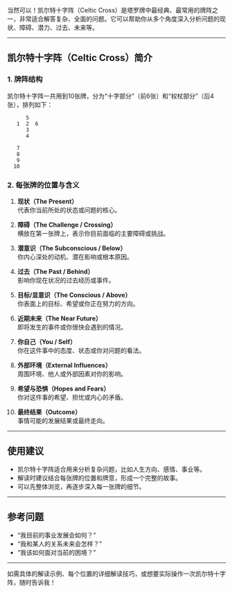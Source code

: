 当然可以！凯尔特十字阵（Celtic Cross）是塔罗牌中最经典、最常用的牌阵之一，非常适合解答复杂、全面的问题。它可以帮助你从多个角度深入分析问题的现状、障碍、潜力、过去、未来等。

---

## 凯尔特十字阵（Celtic Cross）简介

### 1. **牌阵结构**
凯尔特十字阵一共用到10张牌，分为“十字部分”（前6张）和“权杖部分”（后4张），排列如下：

```
      5
   1  2  6
      3
      4

   7
   8
   9
  10
```

### 2. **每张牌的位置与含义**

1. **现状（The Present）**  
   代表你当前所处的状态或问题的核心。

2. **障碍（The Challenge / Crossing）**  
   横放在第一张牌上，表示你目前面临的主要障碍或挑战。

3. **潜意识（The Subconscious / Below）**  
   你内心深处的动机、潜在影响或根本原因。

4. **过去（The Past / Behind）**  
   影响你现在状况的过去经历或事件。

5. **目标/显意识（The Conscious / Above）**  
   你表面上的目标、希望或你正在努力的方向。

6. **近期未来（The Near Future）**  
   即将发生的事件或你很快会遇到的情况。

7. **你自己（You / Self）**  
   你在这件事中的态度、状态或你对问题的看法。

8. **外部环境（External Influences）**  
   周围环境、他人或外部因素对你的影响。

9. **希望与恐惧（Hopes and Fears）**  
   你对这件事的希望、担忧或内心的矛盾。

10. **最终结果（Outcome）**  
    事情可能的发展结果或最终走向。

---

## 使用建议

- 凯尔特十字阵适合用来分析复杂问题，比如人生方向、感情、事业等。
- 解读时建议结合每张牌的位置和牌意，形成一个完整的故事。
- 可以先整体浏览，再逐步深入每一张牌的细节。

---

## 参考问题

- “我目前的事业发展会如何？”
- “我和某人的关系未来会怎样？”
- “我该如何面对当前的困境？”

---

如需具体的解读示例、每个位置的详细解读技巧，或想要实际操作一次凯尔特十字阵，随时告诉我！